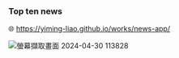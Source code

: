 ### Top ten news
🌐 https://yiming-liao.github.io/works/news-app/

![螢幕擷取畫面 2024-04-30 113828](https://github.com/Yiming-Liao/top-ten-news-app/assets/160565489/1e95914a-f547-4d69-b779-73fae44c2041)
